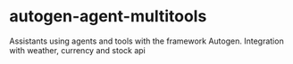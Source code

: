 # autogen-agent-multitools
Assistants using agents and tools with the framework Autogen. Integration with weather, currency and stock api
